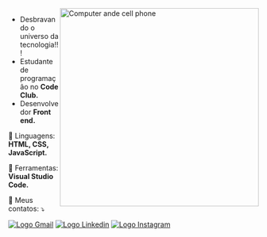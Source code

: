 <img src="https://cdn.pixabay.com/photo/2018/03/17/10/51/bulletin-board-3233653_960_720.jpg" min-width="400px" max-width="400px" width="400px" align="right" alt="Computer ande cell phone">

<p align="left"> 
   
  

  <ul> 
    <li> Desbravando o universo da tecnologia!!!</li>
    <li> Estudante de programação no <strong>Code Club.</strong> </li>
    <li> Desenvolvedor <strong>Front end.</strong></li>
  
  </ul>


 

<p align="left">
  🦄 Linguagens: <strong>HTML, CSS, JavaScript.</strong>
</p>

<p align="left">
  💼 Ferramentas: <strong>Visual Studio Code.</strong>
</p>

<p align="left">
  💌 Meus contatos: ⤵️
</p>

<p align="left">
  <a href="mailto:rodrigoedusoares@gmail.com?">
  <img src="https://img.shields.io/badge/-Gmail-FF0000?style=flat-square&labelColor=FF0000&logo=gmail&logoColor=white&link=LINK-DO-SEU-EMAIL" alt="Logo Gmail" /></a>
<a href="https://www.linkedin.com/in/rodrigoeduss/">
  <img src="https://img.shields.io/badge/-Linkedin-0e76a8?style=flat-square&logo=Linkedin&logoColor=white&link=LINK-DO-SEU-LINKEDIN" alt="Logo Linkedin" /></a>
   <a href="https://www.instagram.com/rodrigoeduss/">
  <img src="https://img.shields.io/badge/-Instagram-DF0174?style=flat-square&labelColor=DF0174&logo=instagram&logoColor=white&link=LINK-DO-SEU-INSTAGRAM"alt="Logo Instagram"/></a>

